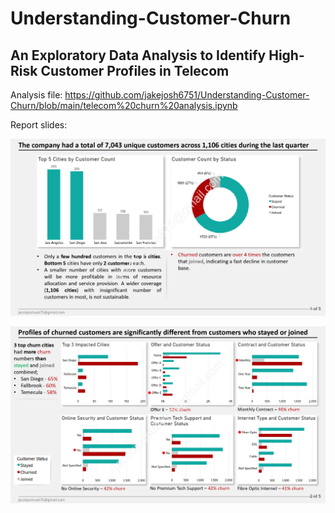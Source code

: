 # Understanding-Customer-Churn
## An Exploratory Data Analysis to Identify High-Risk Customer Profiles in Telecom

Analysis file:
https://github.com/jakejosh6751/Understanding-Customer-Churn/blob/main/telecom%20churn%20analysis.ipynb

Report slides:

![](https://github.com/jakejosh6751/Understanding-Customer-Churn/blob/main/telecom%20customer%20churn_1.jpg)

![](https://github.com/jakejosh6751/Understanding-Customer-Churn/blob/main/telecom%20customer%20churn_2.jpg)

